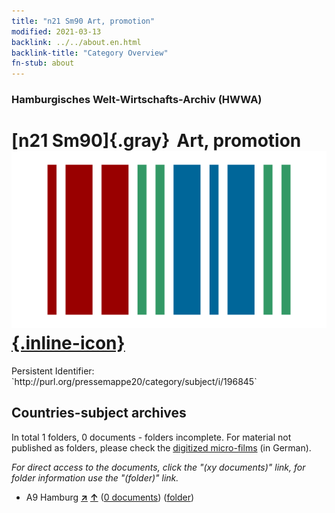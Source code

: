 ```yaml
---
title: "n21 Sm90 Art, promotion"
modified: 2021-03-13
backlink: ../../about.en.html
backlink-title: "Category Overview"
fn-stub: about
---
```


### Hamburgisches Welt-Wirtschafts-Archiv (HWWA)

# [n21 Sm90]{.gray}&#8201; Art, promotion &#160; [![Wikidata](/images/Wikidata-logo.svg "Wikidata"){.inline-icon}](http://www.wikidata.org/entity/Q104710968)

<div class="hint">Persistent Identifier: `http://purl.org/pressemappe20/category/subject/i/196845`</div>







## Countries-subject archives





In total 1 folders, 0 documents - folders incomplete.
For material not published as folders, please check the [digitized micro-films](/film/h1_sh.de.html) (in German).

_For direct access to the documents, click the "(xy documents)" link, for folder information use the "(folder)" link._


- A9 Hamburg [**&nearr;**](../../../geo/i/140905/about.en.html "Hamburg (all folders)") [**&uarr;**](../../../geo/about.en.html#A9 "Country category system") (<a href="https://pm20.zbw.eu/iiifview/folder/sh/140905,196845" title="about: Hamburg : Art, promotion" target="_blank">0 documents</a>) ([folder](../../../../folder/sh/1409xx/140905/1968xx/196845/about.en.html))








